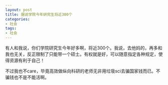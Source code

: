 ```yaml
---
layout: post
title: 据说学院今年研究生将近300个
categories:
- 社会
tags:
- 社会
---
```

<!--more-->

有人和我说，你们学院研究生今年好多啊，将近300个。我说，去他妈的，再多和我也无关，反正限制了只能带一个硕士。有权就是好，可以随意指定各种规定，使得资源有利于自己！

不过我也不care，毕竟高效做纵向科研的老师无非用垃圾sci去骗国家钱而已。不骗钱也不是不能活啊。
